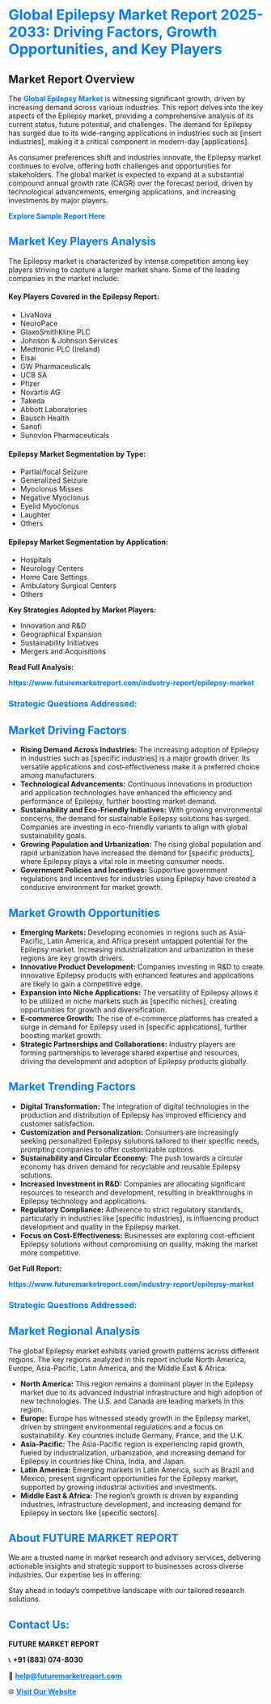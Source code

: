 <h1 style="color: #007BFF;">Global Epilepsy Market Report 2025-2033: Driving Factors, Growth Opportunities, and Key Players</h1>

<section id="overview">
<h2>Market Report Overview</h2>
<p>The <a href="https://www.futuremarketreport.com/industry-report/epilepsy-market" style="color: #007BFF; text-decoration: none;"><strong>Global Epilepsy Market</strong></a> is witnessing significant growth, driven by increasing demand across various industries. This report delves into the key aspects of the Epilepsy market, providing a comprehensive analysis of its current status, future potential, and challenges. The demand for Epilepsy has surged due to its wide-ranging applications in industries such as [insert industries], making it a critical component in modern-day [applications].</p>
<p>As consumer preferences shift and industries innovate, the Epilepsy market continues to evolve, offering both challenges and opportunities for stakeholders. The global market is expected to expand at a substantial compound annual growth rate (CAGR) over the forecast period, driven by technological advancements, emerging applications, and increasing investments by major players.</p>
</section>

<section id="overview">
<p><a href="https://www.futuremarketreport.com/request-sample/reportId=79283" style="color: #007BFF; text-decoration: none;"><strong>Explore Sample Report Here</strong></a></p>
</section>

<section id="key-players">
<h2 style="color: #007BFF;">Market Key Players Analysis</h2>
<p>The Epilepsy market is characterized by intense competition among key players striving to capture a larger market share. Some of the leading companies in the market include:</p>
<h4>Key Players Covered in the Epilepsy Report:</h4>
<ul><li>LivaNova</li><li>NeuroPace</li><li>GlaxoSmithKline PLC</li><li>Johnson &amp; Johnson Services</li><li>Medtronic PLC (Ireland)</li><li>Eisai</li><li>GW Pharmaceuticals</li><li>UCB SA</li><li>Pfizer</li><li>Novartis AG</li><li>Takeda</li><li>Abbott Laboratories</li><li>Bausch Health</li><li>Sanofi</li><li>Sunovion Pharmaceuticals</li></ul>
<h4>Epilepsy Market Segmentation by Type:</h4>
<ul><li>Partial/focal Seizure</li><li>Generalized Seizure</li><li>Myoclonus Misses</li><li>Negative Myoclonus</li><li>Eyelid Myoclonus</li><li>Laughter</li><li>Others</li></ul>

<h4>Epilepsy Market Segmentation by Application:</h4>
<ul><li>Hospitals</li><li>Neurology Centers</li><li>Home Care Settings</li><li>Ambulatory Surgical Centers</li><li>Others</li></ul>
<p><strong>Key Strategies Adopted by Market Players:</strong></p>
<ul>
<li>Innovation and R&D</li>
<li>Geographical Expansion</li>
<li>Sustainability Initiatives</li>
<li>Mergers and Acquisitions</li>
</ul>
</section>

<section>
<p><strong>Read Full Analysis: </strong></p><a href="https://www.futuremarketreport.com/industry-report/epilepsy-market" style="color: #007BFF; text-decoration: none;"><strong>https://www.futuremarketreport.com/industry-report/epilepsy-market</strong></a>
<h3 style="color: #007BFF;">Strategic Questions Addressed:</h3>
</section>

<section id="driving-factors">
<h2 style="color: #007BFF;">Market Driving Factors</h2>
<ul>
<li><strong>Rising Demand Across Industries:</strong> The increasing adoption of Epilepsy in industries such as [specific industries] is a major growth driver. Its versatile applications and cost-effectiveness make it a preferred choice among manufacturers.</li>
<li><strong>Technological Advancements:</strong> Continuous innovations in production and application technologies have enhanced the efficiency and performance of Epilepsy, further boosting market demand.</li>
<li><strong>Sustainability and Eco-Friendly Initiatives:</strong> With growing environmental concerns, the demand for sustainable Epilepsy solutions has surged. Companies are investing in eco-friendly variants to align with global sustainability goals.</li>
<li><strong>Growing Population and Urbanization:</strong> The rising global population and rapid urbanization have increased the demand for [specific products], where Epilepsy plays a vital role in meeting consumer needs.</li>
<li><strong>Government Policies and Incentives:</strong> Supportive government regulations and incentives for industries using Epilepsy have created a conducive environment for market growth.</li>
</ul>
</section>

<section id="growth-opportunities">
<h2 style="color: #007BFF;">Market Growth Opportunities</h2>
<ul>
<li><strong>Emerging Markets:</strong> Developing economies in regions such as Asia-Pacific, Latin America, and Africa present untapped potential for the Epilepsy market. Increasing industrialization and urbanization in these regions are key growth drivers.</li>
<li><strong>Innovative Product Development:</strong> Companies investing in R&D to create innovative Epilepsy products with enhanced features and applications are likely to gain a competitive edge.</li>
<li><strong>Expansion into Niche Applications:</strong> The versatility of Epilepsy allows it to be utilized in niche markets such as [specific niches], creating opportunities for growth and diversification.</li>
<li><strong>E-commerce Growth:</strong> The rise of e-commerce platforms has created a surge in demand for Epilepsy used in [specific applications], further boosting market growth.</li>
<li><strong>Strategic Partnerships and Collaborations:</strong> Industry players are forming partnerships to leverage shared expertise and resources, driving the development and adoption of Epilepsy products globally.</li>
</ul>
</section>

<section id="trending-factors">
<h2 style="color: #007BFF;">Market Trending Factors</h2>
<ul>
<li><strong>Digital Transformation:</strong> The integration of digital technologies in the production and distribution of Epilepsy has improved efficiency and customer satisfaction.</li>
<li><strong>Customization and Personalization:</strong> Consumers are increasingly seeking personalized Epilepsy solutions tailored to their specific needs, prompting companies to offer customizable options.</li>
<li><strong>Sustainability and Circular Economy:</strong> The push towards a circular economy has driven demand for recyclable and reusable Epilepsy solutions.</li>
<li><strong>Increased Investment in R&D:</strong> Companies are allocating significant resources to research and development, resulting in breakthroughs in Epilepsy technology and applications.</li>
<li><strong>Regulatory Compliance:</strong> Adherence to strict regulatory standards, particularly in industries like [specific industries], is influencing product development and quality in the Epilepsy market.</li>
<li><strong>Focus on Cost-Effectiveness:</strong> Businesses are exploring cost-efficient Epilepsy solutions without compromising on quality, making the market more competitive.</li>
</ul>
</section>

<section>
<p><strong>Get Full Report: </strong></p><a href="https://www.futuremarketreport.com/industry-report/epilepsy-market" style="color: #007BFF; text-decoration: none;"><strong>https://www.futuremarketreport.com/industry-report/epilepsy-market</strong></a>
<h3 style="color: #007BFF;">Strategic Questions Addressed:</h3>
</section>


<section id="regional-analysis">
<h2 style="color: #007BFF;">Market Regional Analysis</h2>
<p>The global Epilepsy market exhibits varied growth patterns across different regions. The key regions analyzed in this report include North America, Europe, Asia-Pacific, Latin America, and the Middle East & Africa:</p>
<ul>
<li><strong>North America:</strong> This region remains a dominant player in the Epilepsy market due to its advanced industrial infrastructure and high adoption of new technologies. The U.S. and Canada are leading markets in this region.</li>
<li><strong>Europe:</strong> Europe has witnessed steady growth in the Epilepsy market, driven by stringent environmental regulations and a focus on sustainability. Key countries include Germany, France, and the U.K.</li>
<li><strong>Asia-Pacific:</strong> The Asia-Pacific region is experiencing rapid growth, fueled by industrialization, urbanization, and increasing demand for Epilepsy in countries like China, India, and Japan.</li>
<li><strong>Latin America:</strong> Emerging markets in Latin America, such as Brazil and Mexico, present significant opportunities for the Epilepsy market, supported by growing industrial activities and investments.</li>
<li><strong>Middle East & Africa:</strong> The region’s growth is driven by expanding industries, infrastructure development, and increasing demand for Epilepsy in sectors like [specific sectors].</li>
</ul>
</section>

<footer>
<h2 style="color: #007BFF;">About FUTURE MARKET REPORT</h2>
<p>We are a trusted name in market research and advisory services, delivering actionable insights and strategic support to businesses across diverse industries. Our expertise lies in offering:</p>

<p>Stay ahead in today’s competitive landscape with our tailored research solutions.</p>

<h2 style="color: #007BFF;">Contact Us:</h2>
<p><strong>FUTURE MARKET REPORT</strong></p>
<p>📞 <strong>+91 (883) 074-8030</strong></p>
<p>📧 <strong><a href="mailto:help@futuremarketreport.com" style="color: #007BFF;">help@futuremarketreport.com</a></strong></p>
<p>🌐 <strong><a href="https://www.futuremarketreport.com/" style="color: #007BFF;">Visit Our Website</a></strong></p>
</footer>